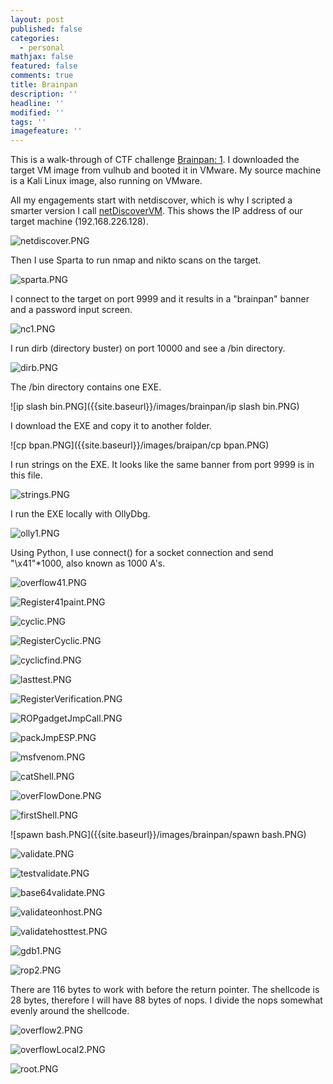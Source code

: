 ```yaml
---
layout: post
published: false
categories:
  - personal
mathjax: false
featured: false
comments: true
title: Brainpan
description: ''
headline: ''
modified: ''
tags: ''
imagefeature: ''
---
```


This is a walk-through of CTF challenge [Brainpan: 1](https://www.vulnhub.com/entry/brainpan-1,51/). I downloaded the target VM image from vulhub and booted it in VMware. My source machine is a Kali Linux image, also running on VMware.

All my engagements start with netdiscover, which is why I scripted a smarter version I call [netDiscoverVM](https://github.com/davidodza/Pre-OSCP/blob/master/netdiscoverVM.bash). This shows the IP address of our target machine (192.168.226.128).

![netdiscover.PNG]({{site.baseurl}}/images/brainpan/netdiscover.PNG)

Then I use Sparta to run nmap and nikto scans on the target.

![sparta.PNG]({{site.baseurl}}/images/brainpan/sparta.PNG)

I connect to the target on port 9999 and it results in a "brainpan" banner and a password input screen.

![nc1.PNG]({{site.baseurl}}/images/brainpan/nc1.PNG)

I run dirb (directory buster) on port 10000 and see a /bin directory.

![dirb.PNG]({{site.baseurl}}/images/brainpan/dirb.PNG)

The /bin directory contains one EXE.

![ip slash bin.PNG]({{site.baseurl}}/images/brainpan/ip slash bin.PNG)

I download the EXE and copy it to another folder.

![cp bpan.PNG]({{site.baseurl}}/images/braipan/cp bpan.PNG)

I run strings on the EXE. It looks like the same banner from port 9999 is in this file.

![strings.PNG]({{site.baseurl}}/images/brainpan/strings.PNG)

I run the EXE locally with OllyDbg.

![olly1.PNG]({{site.baseurl}}/images/brainpan/olly1.PNG)

Using Python, I use connect() for a socket connection and send "\x41"*1000, also known as 1000 A's.

![overflow41.PNG]({{site.baseurl}}/images/brainpan/overflow41.PNG)

![Register41paint.PNG]({{site.baseurl}}/images/brainpan/Register41paint.PNG)

![cyclic.PNG]({{site.baseurl}}/images/brainpan/cyclic.PNG)

![RegisterCyclic.PNG]({{site.baseurl}}/images/brainpan/RegisterCyclic.PNG)

![cyclicfind.PNG]({{site.baseurl}}/images/brainpan/cyclicfind.PNG)

![lasttest.PNG]({{site.baseurl}}/images/brainpan/lasttest.PNG)

![RegisterVerification.PNG]({{site.baseurl}}/images/brainpan/RegisterVerification.PNG)

![ROPgadgetJmpCall.PNG]({{site.baseurl}}/images/brainpan/ROPgadgetJmpCall.PNG)

![packJmpESP.PNG]({{site.baseurl}}/images/brainpan/packJmpESP.PNG)

![msfvenom.PNG]({{site.baseurl}}/images/brainpan/msfvenom.PNG)

![catShell.PNG]({{site.baseurl}}/images/brainpan/catShell.PNG)

![overFlowDone.PNG]({{site.baseurl}}/images/brainpan/overFlowDone.PNG)

![firstShell.PNG]({{site.baseurl}}/images/brainpan/firstShell.PNG)

![spawn bash.PNG]({{site.baseurl}}/images/brainpan/spawn bash.PNG)

![validate.PNG]({{site.baseurl}}/images/brainpan/validate.PNG)

![testvalidate.PNG]({{site.baseurl}}/images/brainpan/testvalidate.PNG)

![base64validate.PNG]({{site.baseurl}}/images/brainpan/base64validate.PNG)

![validateonhost.PNG]({{site.baseurl}}/images/brainpan/validateonhost.PNG)

![validatehosttest.PNG]({{site.baseurl}}/images/brainpan/validatehosttest.PNG)

![gdb1.PNG]({{site.baseurl}}/images/brainpan/gdb1.PNG)

![rop2.PNG]({{site.baseurl}}/images/brainpan/rop2.PNG)

There are 116 bytes to work with before the return pointer. The shellcode is 28 bytes, therefore I will have 88 bytes of nops. I divide the nops somewhat evenly around the shellcode.

![overflow2.PNG]({{site.baseurl}}/images/brainpan/overflow2.PNG)

![overflowLocal2.PNG]({{site.baseurl}}/images/brainpan/overflowLocal2.PNG)

![root.PNG]({{site.baseurl}}/images/brainpan/root.PNG)
